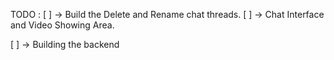 TODO :
[ ] -> Build the Delete and Rename chat threads.
[ ] -> Chat Interface and Video Showing Area.

[ ] -> Building the backend
